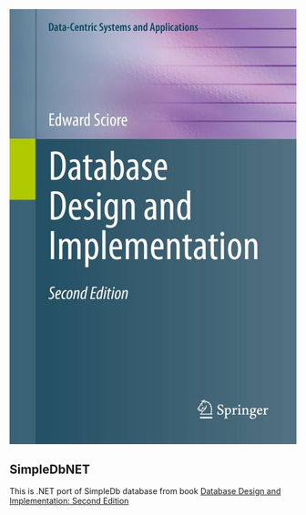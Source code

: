 ![SimoleDb](/Resources/book.jpeg?raw=true "SimoleDb")

**SimpleDbNET**
----------------

This is .NET port of SimpleDb database from book [Database Design and Implementation: Second Edition](https://link.springer.com/book/10.1007/978-3-030-33836-7)
